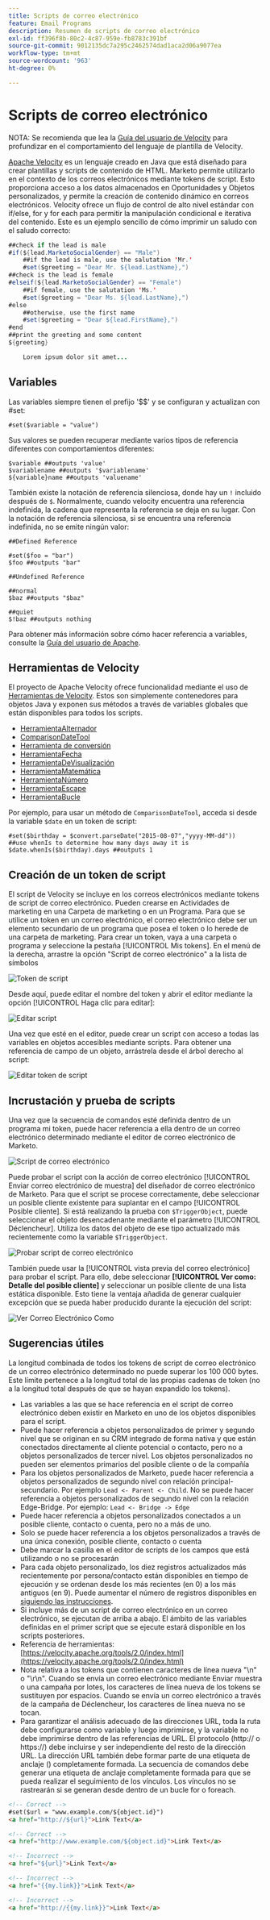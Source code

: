 ```yaml
---
title: Scripts de correo electrónico
feature: Email Programs
description: Resumen de scripts de correo electrónico
exl-id: ff396f8b-80c2-4c87-959e-fb8783c391bf
source-git-commit: 9012135dc7a295c2462574dad1aca2d06a9077ea
workflow-type: tm+mt
source-wordcount: '963'
ht-degree: 0%

---
```


# Scripts de correo electrónico

NOTA: Se recomienda que lea la [Guía del usuario de Velocity](https://velocity.apache.org/engine/devel/user-guide.html) para profundizar en el comportamiento del lenguaje de plantilla de Velocity.

[Apache Velocity](https://velocity.apache.org/) es un lenguaje creado en Java que está diseñado para crear plantillas y scripts de contenido de HTML. Marketo permite utilizarlo en el contexto de los correos electrónicos mediante tokens de script. Esto proporciona acceso a los datos almacenados en Oportunidades y Objetos personalizados, y permite la creación de contenido dinámico en correos electrónicos. Velocity ofrece un flujo de control de alto nivel estándar con if/else, for y for each para permitir la manipulación condicional e iterativa del contenido. Este es un ejemplo sencillo de cómo imprimir un saludo con el saludo correcto:

```java
##check if the lead is male
#if(${lead.MarketoSocialGender} == "Male")
    ##if the lead is male, use the salutation 'Mr.'
    #set($greeting = "Dear Mr. ${lead.LastName},")
##check is the lead is female
#elseif(${lead.MarketoSocialGender} == "Female")
    ##if female, use the salutation 'Ms.'
    #set($greeting = "Dear Ms. ${lead.LastName},")
#else
    ##otherwise, use the first name
    #set($greeting = "Dear ${lead.FirstName},")
#end
##print the greeting and some content
${greeting}

    Lorem ipsum dolor sit amet...
```

## Variables

Las variables siempre tienen el prefijo &#39;$$&#39; y se configuran y actualizan con #set:

```
#set($variable = "value")
```

Sus valores se pueden recuperar mediante varios tipos de referencia diferentes con comportamientos diferentes:

```
$variable ##outputs 'value'
$variablename ##outputs '$variablename'
${variable}name ##outputs 'valuename'
```

También existe la notación de referencia silenciosa, donde hay un `!` incluido después de `$`. Normalmente, cuando velocity encuentra una referencia indefinida, la cadena que representa la referencia se deja en su lugar. Con la notación de referencia silenciosa, si se encuentra una referencia indefinida, no se emite ningún valor:

```
##Defined Reference

#set($foo = "bar")
$foo ##outputs "bar"

##Undefined Reference

##normal
$baz ##outputs "$baz"

##quiet
$!baz ##outputs nothing
```

Para obtener más información sobre cómo hacer referencia a variables, consulte la [Guía del usuario de Apache](https://velocity.apache.org/engine/devel/user-guide.html#formal-reference-notation).

## Herramientas de Velocity

El proyecto de Apache Velocity ofrece funcionalidad mediante el uso de [Herramientas de Velocity](https://velocity.apache.org/tools/devel/apidocs/overview-summary.html). Estos son simplemente contenedores para objetos Java y exponen sus métodos a través de variables globales que están disponibles para todos los scripts.

- [HerramientaAlternador](https://velocity.apache.org/tools/devel/apidocs/org/apache/velocity/tools/generic/AlternatorTool.html)
- [ComparisonDateTool](https://velocity.apache.org/tools/devel/apidocs/org/apache/velocity/tools/generic/ComparisonDateTool.html)
- [Herramienta de conversión](https://velocity.apache.org/tools/devel/apidocs/org/apache/velocity/tools/generic/ConversionTool.html)
- [HerramientaFecha](https://velocity.apache.org/tools/devel/apidocs/org/apache/velocity/tools/generic/DateTool.html)
- [HerramientaDeVisualización](https://velocity.apache.org/tools/devel/apidocs/org/apache/velocity/tools/generic/DisplayTool.html)
- [HerramientaMatemática](https://velocity.apache.org/tools/devel/apidocs/org/apache/velocity/tools/generic/MathTool.html)
- [HerramientaNúmero](https://velocity.apache.org/tools/devel/apidocs/org/apache/velocity/tools/generic/NumberTool.html)
- [HerramientaEscape](https://velocity.apache.org/tools/devel/apidocs/org/apache/velocity/tools/generic/EscapeTool.html)
- [HerramientaBucle](https://velocity.apache.org/tools/devel/apidocs/org/apache/velocity/tools/generic/LoopTool.html)

Por ejemplo, para usar un método de `ComparisonDateTool`, acceda si desde la variable `$date` en un token de script:

```
#set($birthday = $convert.parseDate("2015-08-07","yyyy-MM-dd"))
##use whenIs to determine how many days away it is
$date.whenIs($birthday).days ##outputs 1
```

## Creación de un token de script

El script de Velocity se incluye en los correos electrónicos mediante tokens de script de correo electrónico. Pueden crearse en Actividades de marketing en una Carpeta de marketing o en un Programa. Para que se utilice un token en un correo electrónico, el correo electrónico debe ser un elemento secundario de un programa que posea el token o lo herede de una carpeta de marketing. Para crear un token, vaya a una carpeta o programa y seleccione la pestaña [!UICONTROL Mis tokens]. En el menú de la derecha, arrastre la opción &quot;Script de correo electrónico&quot; a la lista de símbolos

![Token de script](assets/script-token.png)

Desde aquí, puede editar el nombre del token y abrir el editor mediante la opción [!UICONTROL Haga clic para editar]:

![Editar script](assets/script-edit.png)

Una vez que esté en el editor, puede crear un script con acceso a todas las variables en objetos accesibles mediante scripts. Para obtener una referencia de campo de un objeto, arrástrela desde el árbol derecho al script:

![Editar token de script](assets/edit-script-token.png)

## Incrustación y prueba de scripts

Una vez que la secuencia de comandos esté definida dentro de un programa mi token, puede hacer referencia a ella dentro de un correo electrónico determinado mediante el editor de correo electrónico de Marketo.

![Script de correo electrónico](assets/email-script-marketo-email.png)

Puede probar el script con la acción de correo electrónico [!UICONTROL Enviar correo electrónico de muestra] del diseñador de correo electrónico de Marketo. Para que el script se procese correctamente, debe seleccionar un posible cliente existente para suplantar en el campo [!UICONTROL Posible cliente]. Si está realizando la prueba con `$TriggerObject`, puede seleccionar el objeto desencadenante mediante el parámetro [!UICONTROL Déclencheur]. Utiliza los datos del objeto de ese tipo actualizado más recientemente como la variable `$TriggerObject`.

![Probar script de correo electrónico](assets/velocity-test.png)

También puede usar la [!UICONTROL vista previa del correo electrónico] para probar el script. Para ello, debe seleccionar **[!UICONTROL Ver como: Detalle del posible cliente]** y seleccionar un posible cliente de una lista estática disponible. Esto tiene la ventaja añadida de generar cualquier excepción que se pueda haber producido durante la ejecución del script:

![Ver Correo Electrónico Como](assets/view-as.png)

## Sugerencias útiles

La longitud combinada de todos los tokens de script de correo electrónico de un correo electrónico determinado no puede superar los 100 000 bytes. Este límite pertenece a la longitud total de las propias cadenas de token (no a la longitud total después de que se hayan expandido los tokens).

- Las variables a las que se hace referencia en el script de correo electrónico deben existir en Marketo en uno de los objetos disponibles para el script.
- Puede hacer referencia a objetos personalizados de primer y segundo nivel que se originan en su CRM integrado de forma nativa y que están conectados directamente al cliente potencial o contacto, pero no a objetos personalizados de tercer nivel. Los objetos personalizados no pueden ser elementos primarios del posible cliente o de la compañía
- Para los objetos personalizados de Marketo, puede hacer referencia a objetos personalizados de segundo nivel con relación principal-secundario. Por ejemplo `Lead <- Parent <- Child`. No se puede hacer referencia a objetos personalizados de segundo nivel con la relación Edge-Bridge. Por ejemplo: `Lead <- Bridge -> Edge`
- Puede hacer referencia a objetos personalizados conectados a un posible cliente, contacto o cuenta, pero no a más de uno.
- Solo se puede hacer referencia a los objetos personalizados a través de una única conexión, posible cliente, contacto o cuenta
- Debe marcar la casilla en el editor de scripts de los campos que está utilizando o no se procesarán
- Para cada objeto personalizado, los diez registros actualizados más recientemente por persona/contacto están disponibles en tiempo de ejecución y se ordenan desde los más recientes (en 0) a los más antiguos (en 9). Puede aumentar el número de registros disponibles en [siguiendo las instrucciones](https://experienceleague.adobe.com/en/docs/marketo/using/product-docs/administration/email-setup/change-custom-object-retrieval-limits-in-velocity-scripting).
- Si incluye más de un script de correo electrónico en un correo electrónico, se ejecutan de arriba a abajo. El ámbito de las variables definidas en el primer script que se ejecute estará disponible en los scripts posteriores.
- Referencia de herramientas: [https://velocity.apache.org/tools/2.0/index.html](https://velocity.apache.org/tools/2.0/index.html)
- Nota relativa a los tokens que contienen caracteres de línea nueva &quot;\\n&quot; o &quot;\\r\\n&quot;. Cuando se envía un correo electrónico mediante Enviar muestra o una campaña por lotes, los caracteres de línea nueva de los tokens se sustituyen por espacios. Cuando se envía un correo electrónico a través de la campaña de Déclencheur, los caracteres de línea nueva no se tocan.
- Para garantizar el análisis adecuado de las direcciones URL, toda la ruta debe configurarse como variable y luego imprimirse, y la variable no debe imprimirse dentro de las referencias de URL. El protocolo (http:// o https://) debe incluirse y ser independiente del resto de la dirección URL. La dirección URL también debe formar parte de una etiqueta de anclaje (<a>) completamente formada. La secuencia de comandos debe generar una etiqueta de anclaje completamente formada para que se pueda realizar el seguimiento de los vínculos. Los vínculos no se rastrearán si se generan desde dentro de un bucle for o foreach.

```html
<!-- Correct -->
#set($url = "www.example.com/${object.id}")
<a href="http://${url}">Link Text</a>

<!-- Correct -->
<a href="http://www.example.com/${object.id}">Link Text</a>

<!-- Incorrect -->
<a href="${url}">Link Text</a>

<!-- Incorrect -->
<a href="{{my.link}}">Link Text</a>

<!-- Incorrect -->
<a href="http://{{my.link}}">Link Text</a>
```
